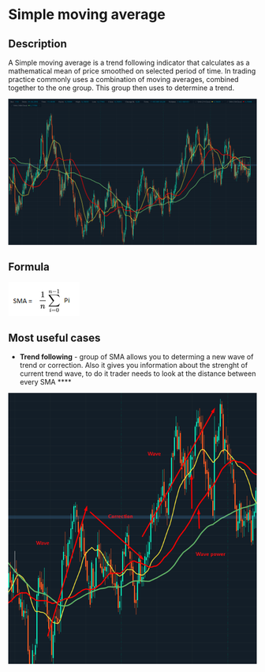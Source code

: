 # Simple moving average

## Description

A Simple moving average is a trend following indicator that calculates as a mathematical mean of price smoothed on selected period of time. In trading practice commonly uses a combination of moving averages, combined together to the one group. This group then uses to determine a trend.

![](../../../../.gitbook/assets/image%20%2810%29.png)

## Formula

![](../../../../.gitbook/assets/image%20%288%29.png)

## Most useful cases

* **Trend following** - group of SMA allows you to determing a new wave of trend or correction. Also it gives you information about the strenght of current trend wave, to do it trader needs to look at the distance between every SMA ****

![](../../../../.gitbook/assets/image%20%2816%29.png)



